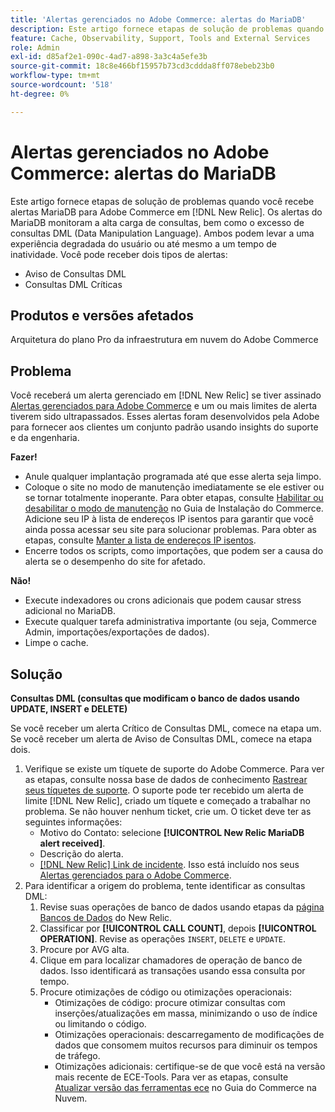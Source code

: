 ```yaml
---
title: 'Alertas gerenciados no Adobe Commerce: alertas do MariaDB'
description: Este artigo fornece etapas de solução de problemas quando você recebe alertas MariaDB para Adobe Commerce no [!DNL New Relic]. Os alertas do MariaDB monitoram a alta carga de consultas, bem como o excesso de consultas DML (Data Manipulation Language). Ambos podem levar a uma experiência degradada do usuário ou até mesmo a um tempo de inatividade. Você pode receber dois tipos de alertas.
feature: Cache, Observability, Support, Tools and External Services
role: Admin
exl-id: d85af2e1-090c-4ad7-a898-3a3c4a5efe3b
source-git-commit: 18c8e466bf15957b73cd3cddda8ff078ebeb23b0
workflow-type: tm+mt
source-wordcount: '518'
ht-degree: 0%

---
```


# Alertas gerenciados no Adobe Commerce: alertas do MariaDB

Este artigo fornece etapas de solução de problemas quando você recebe alertas MariaDB para Adobe Commerce em [!DNL New Relic]. Os alertas do MariaDB monitoram a alta carga de consultas, bem como o excesso de consultas DML (Data Manipulation Language). Ambos podem levar a uma experiência degradada do usuário ou até mesmo a um tempo de inatividade. Você pode receber dois tipos de alertas:

* Aviso de Consultas DML
* Consultas DML Críticas

## Produtos e versões afetados

Arquitetura do plano Pro da infraestrutura em nuvem do Adobe Commerce

## Problema

Você receberá um alerta gerenciado em [!DNL New Relic] se tiver assinado [Alertas gerenciados para Adobe Commerce](managed-alerts-for-magento-commerce.md) e um ou mais limites de alerta tiverem sido ultrapassados. Esses alertas foram desenvolvidos pela Adobe para fornecer aos clientes um conjunto padrão usando insights do suporte e da engenharia.

**Fazer!**

* Anule qualquer implantação programada até que esse alerta seja limpo.
* Coloque o site no modo de manutenção imediatamente se ele estiver ou se tornar totalmente inoperante. Para obter etapas, consulte [Habilitar ou desabilitar o modo de manutenção](https://experienceleague.adobe.com/en/docs/commerce-operations/installation-guide/tutorials/maintenance-mode) no Guia de Instalação do Commerce. Adicione seu IP à lista de endereços IP isentos para garantir que você ainda possa acessar seu site para solucionar problemas. Para obter as etapas, consulte [Manter a lista de endereços IP isentos](https://experienceleague.adobe.com/en/docs/commerce-operations/installation-guide/tutorials/maintenance-mode#maintain-the-list-of-exempt-ip-addresses).
* Encerre todos os scripts, como importações, que podem ser a causa do alerta se o desempenho do site for afetado.

**Não!**

* Execute indexadores ou crons adicionais que podem causar stress adicional no MariaDB.
* Execute qualquer tarefa administrativa importante (ou seja, Commerce Admin, importações/exportações de dados).
* Limpe o cache.

## Solução

**Consultas DML (consultas que modificam o banco de dados usando UPDATE, INSERT e DELETE)**

Se você receber um alerta Crítico de Consultas DML, comece na etapa um. Se você receber um alerta de Aviso de Consultas DML, comece na etapa dois.

1. Verifique se existe um tíquete de suporte do Adobe Commerce. Para ver as etapas, consulte nossa base de dados de conhecimento [Rastrear seus tíquetes de suporte](https://experienceleague.adobe.com/en/docs/commerce-knowledge-base/kb/help-center-guide/magento-help-center-user-guide#track-support-case). O suporte pode ter recebido um alerta de limite [!DNL New Relic], criado um tíquete e começado a trabalhar no problema. Se não houver nenhum ticket, crie um. O ticket deve ter as seguintes informações:
   * Motivo do Contato: selecione **[!UICONTROL New Relic MariaDB alert received]**.
   * Descrição do alerta.
   * [[!DNL New Relic] Link de incidente](https://docs.newrelic.com/docs/alerts-applied-intelligence/new-relic-alerts/alert-incidents/view-violation-event-details-incidents). Isso está incluído nos seus [Alertas gerenciados para o Adobe Commerce](managed-alerts-for-magento-commerce.md).
1. Para identificar a origem do problema, tente identificar as consultas DML:
   1. Revise suas operações de banco de dados usando etapas da [página Bancos de Dados](https://docs.newrelic.com/docs/apm/apm-ui-pages/monitoring/databases-page-view-operations-throughput-response-time) do New Relic.
   1. Classificar por **[!UICONTROL CALL COUNT]**, depois **[!UICONTROL OPERATION]**. Revise as operações `INSERT`, `DELETE` e `UPDATE`.
   1. Procure por AVG alta.
   1. Clique em para localizar chamadores de operação de banco de dados. Isso identificará as transações usando essa consulta por tempo.
   1. Procure otimizações de código ou otimizações operacionais:
      * Otimizações de código: procure otimizar consultas com inserções/atualizações em massa, minimizando o uso de índice ou limitando o código.
      * Otimizações operacionais: descarregamento de modificações de dados que consomem muitos recursos para diminuir os tempos de tráfego.
      * Otimizações adicionais: certifique-se de que você está na versão mais recente de ECE-Tools. Para ver as etapas, consulte [Atualizar versão das ferramentas ece](https://experienceleague.adobe.com/en/docs/commerce-on-cloud/user-guide/dev-tools/ece-tools/update-package) no Guia do Commerce na Nuvem.
